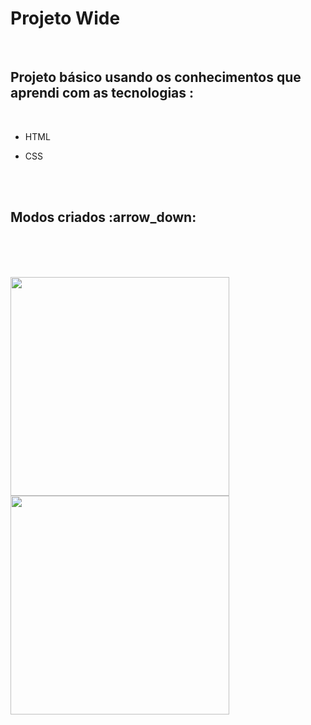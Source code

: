 <h1> Projeto Wide </h1>
<br>
<h2> Projeto básico usando os conhecimentos que aprendi com as tecnologias : </h2>
<br>

- <p> HTML </p>
- <p> CSS </p>
<br>
<br>

<h2> Modos criados :arrow_down: </h2>
<br>
<br>
<br>

<p float="left">
  <img src="https://github.com/lucassantoos96/wide-responsivo/blob/master/assets/img-wide-desktop.png?raw=true" width="350" /> 
  
  <img src="https://github.com/lucassantoos96/wide-responsivo/blob/master/assets/img-wide-mobile.png?raw=true" width="350" />
  
 
</p>



